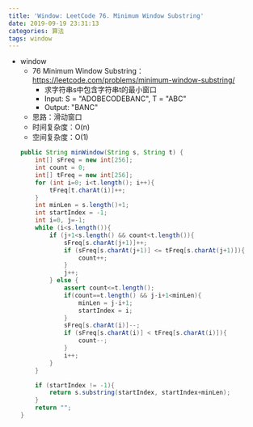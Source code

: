 ```yaml
---
title: 'Window: LeetCode 76. Minimum Window Substring'
date: 2019-09-19 23:31:13
categories: 算法
tags: window
---
```


- window
    - 76 Minimum Window Substring：https://leetcode.com/problems/minimum-window-substring/
        - 求字符串s中包含字符串t的最小窗口
        - Input: S = "ADOBECODEBANC", T = "ABC"
        - Output: "BANC"
        <!-- more -->
    - 思路：滑动窗口
    - 时间复杂度：O(n)
    - 空间复杂度：O(1)
    ```java
    public String minWindow(String s, String t) {
        int[] sFreq = new int[256];
        int count = 0;
        int[] tFreq = new int[256];
        for (int i=0; i<t.length(); i++){
            tFreq[t.charAt(i)]++;
        }
        int minLen = s.length()+1;
        int startIndex = -1;
        int i=0, j=-1;
        while (i<s.length()){
            if (j+1<s.length() && count<t.length()){
                sFreq[s.charAt(j+1)]++;
                if (sFreq[s.charAt(j+1)] <= tFreq[s.charAt(j+1)]){
                    count++;
                }
                j++;
            } else {
                assert count<=t.length();
                if(count==t.length() && j-i+1<minLen){
                    minLen = j-i+1;
                    startIndex = i;
                }
                sFreq[s.charAt(i)]--;
                if (sFreq[s.charAt(i)] < tFreq[s.charAt(i)]){
                    count--;
                }
                i++;
            }
        }

        if (startIndex != -1){
            return s.substring(startIndex, startIndex+minLen);
        }
        return "";
    }
    ```